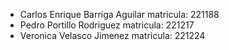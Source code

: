 - Carlos Enrique Barriga Aguilar  matricula: 221188
- Pedro Portillo Rodriguez  matricula: 221217
- Veronica Velasco Jimenez  matricula: 221224
